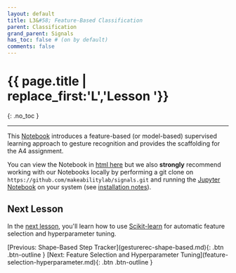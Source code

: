 ```yaml
---
layout: default
title: L3&#58; Feature-Based Classification
parent: Classification
grand_parent: Signals
has_toc: false # (on by default)
comments: false
---
```


# {{ page.title | replace_first:'L','Lesson '}}
{: .no_toc }

---

This [Notebook](gesturerec/featurebased/index.html) introduces a feature-based (or model-based) supervised learning approach to gesture recognition and provides the scaffolding for the A4 assignment.

You can view the Notebook in [html here](gesturerec/featurebased/index.html) but we also **strongly** recommend working with our Notebooks locally by performing a git clone on `https://github.com/makeabilitylab/signals.git` and running the [Jupyter Notebook](https://github.com/makeabilitylab/signals/blob/master/Projects/GestureRecognizer/GestureRecognizer-FeatureBased.ipynb) on your system (see [installation notes](jupyter-notebook.md)).

## Next Lesson

In the [next lesson](feature-selection-hyperparameter.md), you'll learn how to use [Scikit-learn](https://scikit-learn.org/) for automatic feature selection and hyperparameter tuning.

<span class="fs-6">
[Previous: Shape-Based Step Tracker](gesturerec-shape-based.md){: .btn .btn-outline }
[Next: Feature Selection and Hyperparameter Tuning](feature-selection-hyperparameter.md){: .btn .btn-outline }
</span>